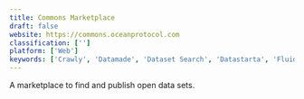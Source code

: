 ```yaml
---
title: Commons Marketplace
draft: false 
website: https://commons.oceanprotocol.com
classification: ['']
platform: ['Web']
keywords: ['Crawly', 'Datamade', 'Dataset Search', 'Datastarta', 'Fluidtable', 'Kimono', 'London Datastore', 'Map Stack', 'MapHub', 'Mapline', 'Mapme', 'Medium API', 'Reader API for DataStack', 'ScrapingBot', 'Sitebulb', 'Website Metadata Scraper API', 'dive.site']
---
```

A marketplace to find and publish open data sets.